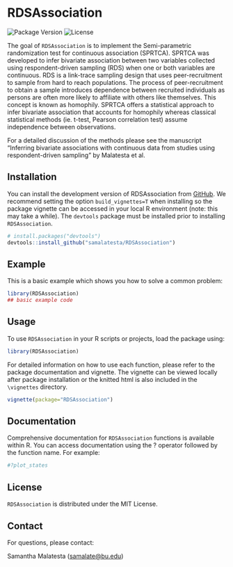 
<!-- README.md is generated from README.Rmd. Please edit that file -->

# RDSAssociation

<!-- badges -->

![Package Version](https://img.shields.io/badge/version-0.1.0-blue.svg)
![License](https://img.shields.io/badge/license-MIT-green.svg)

The goal of `RDSAssociation` is to implement the Semi-parametric
randomization test for continuous association (SPRTCA). SPRTCA was
developed to infer bivariate association between two variables collected
using respondent-driven sampling (RDS) when one or both variables are
continuous. RDS is a link-trace sampling design that uses
peer-recruitment to sample from hard to reach populations. The process
of peer-recruitment to obtain a sample introduces dependence between
recruited individuals as persons are often more likely to affiliate with
others like themselves. This concept is known as homophily. SPRTCA
offers a statistical approach to infer bivariate association that
accounts for homophily whereas classical statistical methods (ie.
t-test, Pearson correlation test) assume independence between
observations.

For a detailed discussion of the methods please see the manuscript
“Inferring bivariate associations with continuous data from studies
using respondent-driven sampling” by Malatesta et al. 

## Installation

You can install the development version of RDSAssociation from
[GitHub](https://github.com/). We recommend setting the option
`build_vignettes=T` when installing so the package vignette can be
accessed in your local R environment (note: this may take a while). The
`devtools` package must be installed prior to installing
`RDSAssociation`.

``` r
# install.packages("devtools")
devtools::install_github("samalatesta/RDSAssociation")
```

## Example

This is a basic example which shows you how to solve a common problem:

``` r
library(RDSAssociation)
## basic example code
```

## Usage

To use `RDSAssociation` in your R scripts or projects, load the package
using:

``` r
library(RDSAssociation)
```

For detailed information on how to use each function, please refer to
the package documentation and vignette. The vignette can be viewed
locally after package installation or the knitted html is also included
in the `\vignettes` directory.

``` r
vignette(package="RDSAssociation")
```

## Documentation

Comprehensive documentation for `RDSAssociation` functions is available
within R. You can access documentation using the ? operator followed by
the function name. For example:

``` r
#?plot_states
```

## License

`RDSAssociation` is distributed under the MIT License.

## Contact

For questions, please contact:

Samantha Malatesta (<samalate@bu.edu>)
